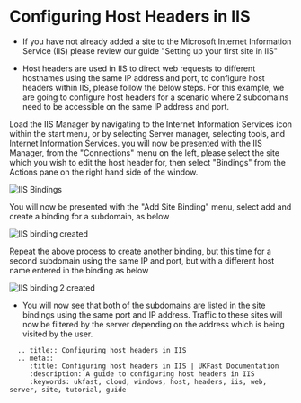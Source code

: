 # Configuring Host Headers in IIS
* If you have not already added a site to the Microsoft Internet Information Service (IIS) please review our guide "Setting up your first site in IIS"

* Host headers are used in IIS to direct web requests to different hostnames using the same IP address and port, to configure host headers within IIS, please follow the below steps.
  For this example, we are going to configure host headers for a scenario where 2 subdomains need to be accessible on the same IP address and port.

Load the IIS Manager by navigating to the Internet Information Services icon within the start menu, or by selecting Server manager, selecting tools, and Internet Information Services. you will now be presented with the IIS Manager, from the "Connections" menu on the left, please select the site which you wish to edit the host header for, then select "Bindings" from the Actions pane on the right hand side of the window.

![IIS Bindings](files/hostheaders/iisbindings.PNG)

You will now be presented with the "Add Site Binding" menu, select add and create a binding for a subdomain, as below

![IIS binding created](files/hostheaders/ipandportbinding.PNG)

Repeat the above process to create another binding, but this time for a second subdomain using the same IP and port, but with a different host name entered in the binding as below

![IIS binding 2 created](files/hostheaders/twositessameip.PNG)

* You will now see that both of the subdomains are listed in the site bindings using the same port and IP address. Traffic to these sites will now be filtered by the server depending on the address which is being visited by the user.


```eval_rst
  .. title:: Configuring host headers in IIS
  .. meta::
     :title: Configuring host headers in IIS | UKFast Documentation
     :description: A guide to configuring host headers in IIS
     :keywords: ukfast, cloud, windows, host, headers, iis, web, server, site, tutorial, guide
```
